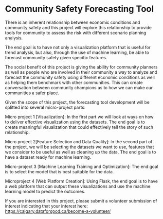 # Community Safety Forecasting Tool 

There is an inherent relationship between economic conditions and community safety and this project will explore this relationship to provide tools for community to assess the risk with different scenario planning analysis. 

The end goal is to have not only a visualization platform that is useful for trend analysis, but also, through the use of machine learning, be able to forecast community safety given specific features.

The social benefit of this project is giving the ability for community planners as well as people who are involved in their community a way to analyze and forecast the community safety using different economic conditions as well as helping them benchmark with other communities. This can create conversation between community champions as to how we can make our communities a safer place.

Given the scope of this project, the forecasting tool development will be splitted into several micro-project parts:

Micro project 1 [Visualization]: In the first part we will look at ways on how to deliver effective visualization using the datasets. The end goal is to create meaningful visualization that could effectively tell the story of such relationship.

Micro project 2[Feature Selection and Data Quality]: In the second part of the project, we will be selecting the datasets we want to use, features that we consider to be useful as well as cleaning up the data. The end goal is to have a dataset ready for machine learning.

Micro-project 3 [Machine Learning Training and Optimization]: The end goal is to select the model that is best suitable for the data.

Microproject 4 [Web Platform Creation]: Using Flask, the end goal is to have a web platform that can output these visualizations and use the machine learning model to predict the outcomes.


If you are interested in this project, please submit a volunteer submission of interest indicating that your interest here:
https://calgary.dataforgood.ca/become-a-volunteer/

